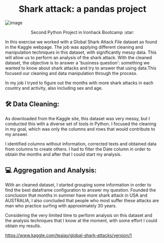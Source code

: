 <h1 align="center">Shark attack: a pandas project</h1>

![image](https://img.shields.io/badge/Python-14354C?style=for-the-badge&logo=python&logoColor=white)

<p align="center"> Second Python Project in Ironhack Bootcamp :star:
</h1>

In this exercise we worked with a Global Shark Attack File dataset as found in the Kaggle webpage. The job was applying different cleaning and manipulation techniques in this dataset, with significantly messy data. This will allow us to perform an analysis of the shark attack. With the cleaned dataset, the objective is to answer a 'business question': something we wanted to know about shark attacks and try to answer that using data.This focused
our cleaning and data manipulation through the process.

In my job I tryed to figure out the months with more shark attacks in each country and activity, also including sex and age.

## 🛠 Data Cleaning:

As downloaded from the Kaggle site, this dataset was very messy, but  I conducted this with a diverse set of tools in Python. I focused the cleaning in my goal, which was only the columns and rows that would contribute to my answer.

I identified columns without information, corrected texts and obtained data from columns to create others. I had to filter the Date column in order to obtain the months and after that I could start my analysis.

##  💻 Aggregation and Analysis:

With an cleaned dataset, I started grouping some information in order to find the best dataframe configuration to answer my question. Founded the conclusion that months in summer have more shark attack in USA and AUSTRALIA, I also concluded that people who most suffer these attacks are man who practice surfing with approximately 30 years. 

Considering the very limited time to perform analysis on this dataset and the analysis techniques that I know at the moment, with some effort I could obtain my results. 

https://www.kaggle.com/teajay/global-shark-attacks/version/1
